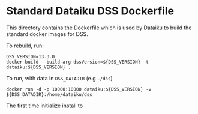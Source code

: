 # Standard Dataiku DSS Dockerfile

This directory contains the Dockerfile which is used by Dataiku to build the standard docker images for DSS.

To rebuild, run:

    DSS_VERSION=13.3.0
    docker build --build-arg dssVersion=${DSS_VERSION} -t dataiku:${DSS_VERSION} .

To run, with data in `DSS_DATADIR` (e.g `~/dss`)

    docker run -d -p 10000:10000 dataiku:${DSS_VERSION} -v ${DSS_DATADIR}:/home/dataiku/dss

The first time initialize install to
